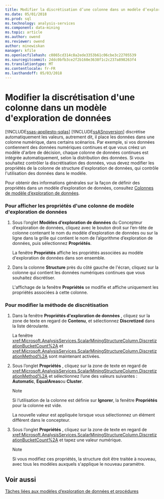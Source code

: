 ```yaml
---
title: Modifier la discrétisation d’une colonne dans un modèle d’exploration de données | Documents Microsoft
ms.date: 05/01/2018
ms.prod: sql
ms.technology: analysis-services
ms.component: data-mining
ms.topic: article
ms.author: owend
ms.reviewer: owend
author: minewiskan
manager: kfile
ms.openlocfilehash: c0865cd314c8a2ede3353b61c06cbe3c22705539
ms.sourcegitcommit: 2ddc0bfb3ce2f2b160e3638f1c2c237a898263f4
ms.translationtype: MT
ms.contentlocale: fr-FR
ms.lasthandoff: 05/03/2018
---
```

# <a name="change-the-discretization-of-a-column-in-a-mining-model"></a>Modifier la discrétisation d'une colonne dans un modèle d'exploration de données
[!INCLUDE[ssas-appliesto-sqlas](../../includes/ssas-appliesto-sqlas.md)]
  [!INCLUDE[ssASnoversion](../../includes/ssasnoversion-md.md)] discrétise automatiquement les valeurs, autrement dit, il place les données dans une colonne numérique, dans certains scénarios. Par exemple, si vos données contiennent des données numériques continues et que vous créez un modèle d'arbre de décision, chaque colonne de données continues est intégrée automatiquement, selon la distribution des données. Si vous souhaitez contrôler la discrétisation des données, vous devez modifier les propriétés de la colonne de structure d'exploration de données, qui contrôle l'utilisation des données dans le modèle.  
  
 Pour obtenir des informations générales sur la façon de définir des propriétés dans un modèle d’exploration de données, consultez [Colonnes de modèle d’exploration de données](../../analysis-services/data-mining/mining-model-columns.md).  
  
### <a name="to-display-the-properties-for-a-mining-model-column"></a>Pour afficher les propriétés d'une colonne de modèle d'exploration de données  
  
1.  Sous l’onglet **Modèles d’exploration de données** du Concepteur d’exploration de données, cliquez avec le bouton droit sur l’en-tête de colonne contenant le nom du modèle d’exploration de données ou sur la ligne dans la grille qui contient le nom de l’algorithme d’exploration de données, puis sélectionnez **Propriétés**.  
  
     La fenêtre **Propriétés** affiche les propriétés associées au modèle d'exploration de données dans son ensemble.  
  
2.  Dans la colonne **Structure** près du côté gauche de l'écran, cliquez sur la colonne qui contient les données numériques continues que vous souhaitez discrétiser.  
  
     L'affichage de la fenêtre **Propriétés** se modifie et affiche uniquement les propriétés associées à cette colonne.  
  
### <a name="to-change-the-discretization-method"></a>Pour modifier la méthode de discrétisation  
  
1.  Dans la fenêtre **Propriétés d'exploration de données** , cliquez sur la zone de texte en regard de **Contenu**, et sélectionnez **Discretized** dans la liste déroulante.  
  
     La fenêtre <xref:Microsoft.AnalysisServices.ScalarMiningStructureColumn.DiscretizationBucketCount%2A> et <xref:Microsoft.AnalysisServices.ScalarMiningStructureColumn.DiscretizationMethod%2A> sont maintenant activées.  
  
2.  Sous l’onglet **Propriétés** , cliquez sur la zone de texte en regard de <xref:Microsoft.AnalysisServices.ScalarMiningStructureColumn.DiscretizationMethod%2A> et sélectionnez l’une des valeurs suivantes : **Automatic**, **EqualAreas**ou **Cluster**.  
  
    > [!NOTE]  
    >  Si l’utilisation de la colonne est définie sur **Ignorer**, la fenêtre **Propriétés** pour la colonne est vide.  
  
     La nouvelle valeur est appliquée lorsque vous sélectionnez un élément différent dans le concepteur.  
  
3.  Sous l’onglet **Propriétés** , cliquez sur la zone de texte en regard de <xref:Microsoft.AnalysisServices.ScalarMiningStructureColumn.DiscretizationBucketCount%2A> et tapez une valeur numérique.  
  
    > [!NOTE]  
    >  Si vous modifiez ces propriétés, la structure doit être traitée à nouveau, avec tous les modèles auxquels s'applique le nouveau paramètre.  
  
## <a name="see-also"></a>Voir aussi  
 [Tâches liées aux modèles d’exploration de données et procédures](../../analysis-services/data-mining/mining-model-tasks-and-how-tos.md)  
  
  
